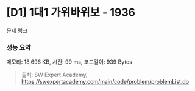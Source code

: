 # [D1] 1대1 가위바위보 - 1936 

[문제 링크](https://swexpertacademy.com/main/code/problem/problemDetail.do?contestProbId=AV5PjKXKALcDFAUq) 

### 성능 요약

메모리: 18,696 KB, 시간: 99 ms, 코드길이: 939 Bytes



> 출처: SW Expert Academy, https://swexpertacademy.com/main/code/problem/problemList.do